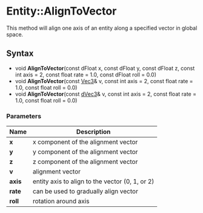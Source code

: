 # Entity::AlignToVector #
This method will align one axis of an entity along a specified vector in global space.

## Syntax ##
- void **AlignToVector**(const dFloat x, const dFloat y, const dFloat z, const int axis = 2, const float rate = 1.0, const dFloat roll = 0.0)
- void **AlignToVector**(const [Vec3](CPP_Vec3.md)& v, const int axis = 2, const float rate = 1.0, const float roll = 0.0)
- void **AlignToVector**(const [dVec3](CPP_dVec3.md)& v, const int axis = 2, const float rate = 1.0, const float roll = 0.0)

### Parameters ###
| Name | Description |
| --- | --- |
| **x** | x component of the alignment vector  |
| **y** | y component of the alignment vector |
| **z** | z component of the alignment vector  |
| **v** | alignment vector  |
| **axis** | entity axis to align to the vector (0, 1, or 2) |
| **rate** | can be used to gradually align vector |
| **roll** | rotation around axis |
